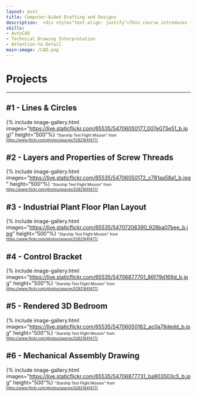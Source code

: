 ```yaml
---
layout: post
title: Computer-Aided Drafting and Designs
description:  <div style="text-align: justify">This course introduces the concepts of Computer-Aided Drafting (CAD) and describes the capabilities of the AutoCAD software in developing electronic drawings (e-Drawings). It also covers an introduction to the AutoCAD environment, terminologies, and the general operating procedures, and various techniques in entering and executing basic AutoCAD commands.</div> 	
skills: 
- AutoCAD
- Technical Drawing Interpretation
- Attention-to-Detail
main-image: /CAD.png
---
```

# Projects
---
## #1 - Lines & Circles

{% include image-gallery.html 
images="https://live.staticflickr.com/65535/54706050177_007e073e51_b.jpg)" height="500"%}
<span style="font-size: 10px">"Starship Test Flight Mission" from https://www.flickr.com/photos/spacex/52821641477/</span>  

## #2 - Layers and Properties of Screw Threads
{% include image-gallery.html images="https://live.staticflickr.com/65535/54706050172_c781aa58a1_b.jpg" height="500"%}
<span style="font-size: 10px">"Starship Test Flight Mission" from https://www.flickr.com/photos/spacex/52821641477/</span>  

## #3 - Industrial Plant Floor Plan Layout
{% include image-gallery.html images="https://live.staticflickr.com/65535/54707206390_928ba07bee_b.jpg" height="500"%}
<span style="font-size: 10px">"Starship Test Flight Mission" from https://www.flickr.com/photos/spacex/52821641477/</span>  

## #4 - Control Bracket
{% include image-gallery.html images="https://live.staticflickr.com/65535/54706877701_86f79d169d_b.jpg" height="500"%}
<span style="font-size: 10px">"Starship Test Flight Mission" from https://www.flickr.com/photos/spacex/52821641477/</span>  

## #5 - Rendered 3D Bedroom
{% include image-gallery.html images="https://live.staticflickr.com/65535/54706050162_ac0a78dedd_b.jpg" height="500"%}
<span style="font-size: 10px">"Starship Test Flight Mission" from https://www.flickr.com/photos/spacex/52821641477/</span>  

## #6 - Mechanical Assembly Drawing
{% include image-gallery.html images="https://live.staticflickr.com/65535/54706877731_ba903503c5_b.jpg" height="500"%}
<span style="font-size: 10px">"Starship Test Flight Mission" from https://www.flickr.com/photos/spacex/52821641477/</span>  

